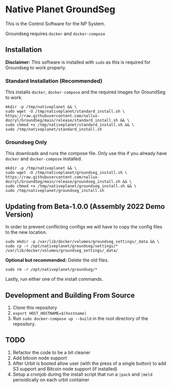 # Native Planet GroundSeg
This is the Control Software for the NP System. 

Groundseg requires `docker` and `docker-compose` 

## Installation

**Disclaimer:** This software is installed with `sudo` as this is required for Groundseg to work properly.

### Standard Installation (Recommended)
This installs `docker`, `docker-compose` and the required images for GroundSeg to work.

```
mkdir -p /tmp/nativeplanet && \
sudo wget -O /tmp/nativeplanet/standard_install.sh \
https://raw.githubusercontent.com/nallux-dozryl/GroundSeg/main/release/standard_install.sh && \
sudo chmod +x /tmp/nativeplanet/standard_install.sh && \
sudo /tmp/nativeplanet/standard_install.sh
```

### Groundseg Only

This downloads and runs the compose file. Only use this if you already have `docker` and `docker-compose` installed.
```
mkdir -p /tmp/nativeplanet && \
sudo wget -O /tmp/nativeplanet/groundseg_install.sh \
https://raw.githubusercontent.com/nallux-dozryl/GroundSeg/main/release/groundseg_install.sh && \
sudo chmod +x /tmp/nativeplanet/groundseg_install.sh && \
sudo /tmp/nativeplanet/groundseg_install.sh
```

## Updating from Beta-1.0.0 (Assembly 2022 Demo Version)
In order to prevent conflicting configs we will have to copy the config files to the new location.
```
sudo mkdir -p /var/lib/docker/volumes/groundseg_settings/_data && \
sudo cp -r /opt/nativeplanet/groundseg/settings/* /var/lib/docker/volumes/groundseg_settings/_data/
```

**Optional but recommended:** Delete the old files.
```
sudo rm -r /opt/nativeplanet/groundseg/*
```

Lastly, run either one of the install commands.


## Development and Building From Source
1. Clone this repository
2. `export HOST_HOSTNAME=$(hostname)` 
3. Run `sudo docker-compose up --build` in the root directory of the repository.

## TODO 

1. Refactor the code to be a bit cleaner
2. Add bitcoin node support
3. After Urbit is booted allow user (with the press of a single button) to add S3 support and Bitcoin node support (if installed)
4. Setup a cronjob during the install script that run a `|pack` and `|meld` perioidically on each urbit container
